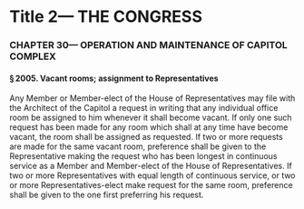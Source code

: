 
# Title 2— THE CONGRESS
### CHAPTER 30— OPERATION AND MAINTENANCE OF CAPITOL COMPLEX
#### § 2005. Vacant rooms; assignment to Representatives

Any Member or Member-elect of the House of Representatives may file with the Architect of the Capitol a request in writing that any individual office room be assigned to him whenever it shall become vacant. If only one such request has been made for any room which shall at any time have become vacant, the room shall be assigned as requested. If two or more requests are made for the same vacant room, preference shall be given to the Representative making the request who has been longest in continuous service as a Member and Member-elect of the House of Representatives. If two or more Representatives with equal length of continuous service, or two or more Representatives-elect make request for the same room, preference shall be given to the one first preferring his request.
